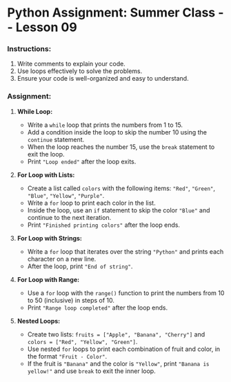 # Python Assignment: Summer Class -- Lesson 09

### Instructions:
1. Write comments to explain your code.
2. Use loops effectively to solve the problems.
3. Ensure your code is well-organized and easy to understand.

### Assignment:

1. **While Loop:**
   - Write a `while` loop that prints the numbers from 1 to 15.
   - Add a condition inside the loop to skip the number 10 using the `continue` statement.
   - When the loop reaches the number 15, use the `break` statement to exit the loop.
   - Print `"Loop ended"` after the loop exits.

2. **For Loop with Lists:**
   - Create a list called `colors` with the following items: `"Red"`, `"Green"`, `"Blue"`, `"Yellow"`, `"Purple"`.
   - Write a `for` loop to print each color in the list.
   - Inside the loop, use an `if` statement to skip the color `"Blue"` and continue to the next iteration.
   - Print `"Finished printing colors"` after the loop ends.

3. **For Loop with Strings:**
   - Write a `for` loop that iterates over the string `"Python"` and prints each character on a new line.
   - After the loop, print `"End of string"`.

4. **For Loop with Range:**
   - Use a `for` loop with the `range()` function to print the numbers from 10 to 50 (inclusive) in steps of 10.
   - Print `"Range loop completed"` after the loop ends.

5. **Nested Loops:**
   - Create two lists: `fruits = ["Apple", "Banana", "Cherry"]` and `colors = ["Red", "Yellow", "Green"]`.
   - Use nested `for` loops to print each combination of fruit and color, in the format `"Fruit - Color"`.
   - If the fruit is `"Banana"` and the color is `"Yellow"`, print `"Banana is yellow!"` and use `break` to exit the inner loop.
